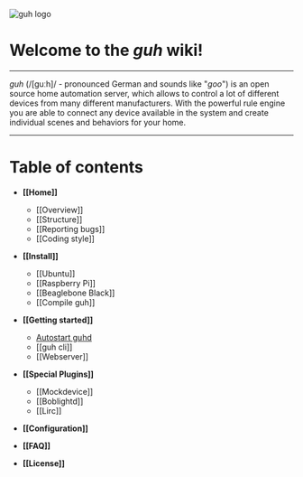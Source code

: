 ![guh logo](wiki/images/guh-logo.png)

# Welcome to the *guh* wiki!
--------------------------------------------
*guh* (/[guːh]/ - pronounced German and sounds like "*goo*") is an open source home automation server, which allows to control a lot of different devices from many different manufacturers. With the powerful rule engine you are able to connect any device available in the system and create individual scenes and behaviors for your home. 

--------------------------------------------
# Table of contents
* **[[Home]]**
    * [[Overview]]
    * [[Structure]]
    * [[Reporting bugs]]
    * [[Coding style]]

* **[[Install]]**
    * [[Ubuntu]]
    * [[Raspberry Pi]]
    * [[Beaglebone Black]]
    * [[Compile guh]]

* **[[Getting started]]**
    * [Autostart guhd](https://github.com/guh/guh/wiki/Getting-started#autostart-guhd)
    * [[guh cli]]
    * [[Webserver]]

* **[[Special Plugins]]**
    * [[Mockdevice]]
    * [[Boblightd]]
    * [[Lirc]]

* **[[Configuration]]**

* **[[FAQ]]**

* **[[License]]**

    










